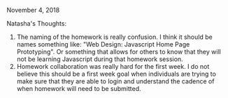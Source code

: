 November 4, 2018

Natasha's Thoughts:
1) The naming of the homework is really confusion. I think it should be names something like: "Web Design: Javascript Home Page Prototyping". Or something that allows for others to know that they will not be learning Javascript during that homework session. 
2) Homework collaboration was really hard for the first week. I do not believe this should be a first week goal when individuals are trying to make sure that they are able to login and understand the cadence of when homework will need to be submitted. 
